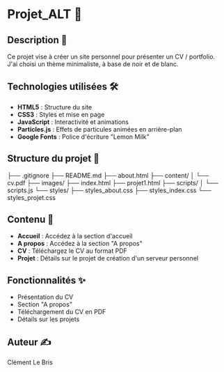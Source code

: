 # Projet_ALT 🚀

## Description 📄
Ce projet vise à créer un site personnel pour présenter un CV / portfolio. J'ai choisi un thème minimaliste, à base de noir et de blanc.

## Technologies utilisées 🛠️
- **HTML5** : Structure du site
- **CSS3** : Styles et mise en page
- **JavaScript** : Interactivité et animations
- **Particles.js** : Effets de particules animées en arrière-plan
- **Google Fonts** : Police d'écriture "Lemon Milk"

## Structure du projet 📁
├── .gitignore
├── README.md
├── about.html
├── content/
│   └── cv.pdf
├── images/
├── index.html
├── projet1.html
├── scripts/
│   └── scripts.js
└── styles/
    ├── styles_about.css
    ├── styles_index.css
    └── styles_projet.css

## Contenu 📑
- **Accueil** : Accédez à la section d'accueil
- **A propos** : Accédez à la section "A propos"
- **CV** : Téléchargez le CV au format PDF
- **Projet** : Détails sur le projet de création d'un serveur personnel

## Fonctionnalités ✨
- Présentation du CV
- Section "A propos"
- Téléchargement du CV en PDF
- Détails sur les projets

## Auteur ✍️
Clément Le Bris

